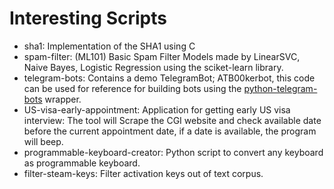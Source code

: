 # Interesting Scripts

- sha1: Implementation of the SHA1 using C
- spam-filter: (ML101) Basic Spam Filter Models made by LinearSVC, Naive Bayes, Logistic Regression using the sciket-learn library.
- telegram-bots: Contains a demo TelegramBot; ATB00kerbot, this code can be used for reference for building bots using the [python-telegram-bots](https://github.com/python-telegram-bot/python-telegram-bot) wrapper.
- US-visa-early-appointment: Application for getting early US visa interview: The tool will Scrape the CGI website and check available date before the current appointment date, if a date is available, the program will beep.
- programmable-keyboard-creator: Python script to convert any keyboard as programmable keyboard.
- filter-steam-keys: Filter activation keys out of text corpus.
